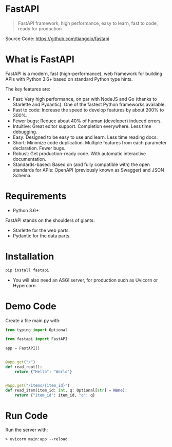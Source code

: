 # FastAPI

> FastAPI framework, high performance, easy to learn, fast to code, ready for production

Source Code: https://github.com/tiangolo/fastapi

# What is FastAPI 

FastAPI is a modern, fast (high-performance), web framework for building APIs with Python 3.6+ based on standard Python type hints.

The key features are:

* Fast: Very high performance, on par with NodeJS and Go (thanks to Starlette and Pydantic). One of the fastest Python frameworks available.
* Fast to code: Increase the speed to develop features by about 200% to 300%. 
* Fewer bugs: Reduce about 40% of human (developer) induced errors. 
* Intuitive: Great editor support. Completion everywhere. Less time debugging.
* Easy: Designed to be easy to use and learn. Less time reading docs.
* Short: Minimize code duplication. Multiple features from each parameter declaration. Fewer bugs.
* Robust: Get production-ready code. With automatic interactive documentation.
* Standards-based: Based on (and fully compatible with) the open standards for APIs: OpenAPI (previously known as Swagger) and JSON Schema.


# Requirements

* Python 3.6+

FastAPI stands on the shoulders of giants:

* Starlette for the web parts.
* Pydantic for the data parts.

# Installation

```py
pip install fastapi
```

* You will also need an ASGI server, for production such as Uvicorn or Hypercorn

# Demo Code

Create a file main.py with:

```py
from typing import Optional

from fastapi import FastAPI

app = FastAPI()


@app.get("/")
def read_root():
    return {"Hello": "World"}


@app.get("/items/{item_id}")
def read_item(item_id: int, q: Optional[str] = None):
    return {"item_id": item_id, "q": q}
```

# Run Code

Run the server with:

```
> uvicorn main:app --reload
```

